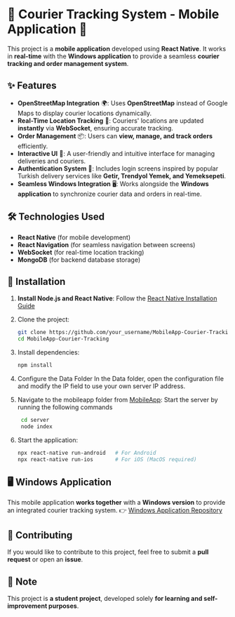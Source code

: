 #  🛵 Courier Tracking System - Mobile Application 📱

This project is a **mobile application** developed using **React Native**. It works in **real-time** with the **Windows application** to provide a seamless **courier tracking and order management system**.

## ✨ Features
- **OpenStreetMap Integration** 🌍: Uses **OpenStreetMap** instead of Google Maps to display courier locations dynamically.
- **Real-Time Location Tracking** 📡: Couriers' locations are updated **instantly** via **WebSocket**, ensuring accurate tracking.
- **Order Management** 📦: Users can **view, manage, and track orders** efficiently.
- **Interactive UI** 🎨: A user-friendly and intuitive interface for managing deliveries and couriers.
- **Authentication System** 🔑: Includes login screens inspired by popular Turkish delivery services like **Getir, Trendyol Yemek, and Yemeksepeti**.
- **Seamless Windows Integration** 🖥️: Works alongside the **Windows application** to synchronize courier data and orders in real-time.

## 🛠️ Technologies Used
- **React Native** (for mobile development)
- **React Navigation** (for seamless navigation between screens)
- **WebSocket** (for real-time location tracking)
- **MongoDB** (for backend database storage)

## 🚀 Installation
1. **Install Node.js and React Native**: Follow the [React Native Installation Guide](https://reactnative.dev/docs/environment-setup)
2. Clone the project:
   ```bash
   git clone https://github.com/your_username/MobileApp-Courier-Tracking.git
   cd MobileApp-Courier-Tracking
   ```
3. Install dependencies:
   ```bash
   npm install
   ```

4. Configure the Data Folder
In the Data folder, open the configuration file and modify the IP field to use your own server IP address.

5. Navigate to the mobileapp folder from [MobileApp](https://github.com/uzeyirtalhakilic/MobileApp-Courier-Tracking):
    Start the server by running the following commands
     ```bash
      cd server
      node index
     ```
6. Start the application:
   ```bash
   npx react-native run-android   # For Android
   npx react-native run-ios       # For iOS (MacOS required)
   ```

## 🖥️ Windows Application
This mobile application **works together** with a **Windows version** to provide an integrated courier tracking system.
👉 [Windows Application Repository](https://github.com/uzeyirtalhakilic/DesktopApp-Courier-Tracking)

## 🤝 Contributing
If you would like to contribute to this project, feel free to submit a **pull request** or open an **issue**.

## 📌 Note
This project is **a student project**, developed solely **for learning and self-improvement purposes**.

